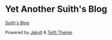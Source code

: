 # Yet Another Suith's Blog

[Suith's Blog](https://suith.xyz)

Powered by [Jekyll](http://jekyllrb.com/) & [TeXt Theme](https://github.com/kitian616/jekyll-TeXt-theme).